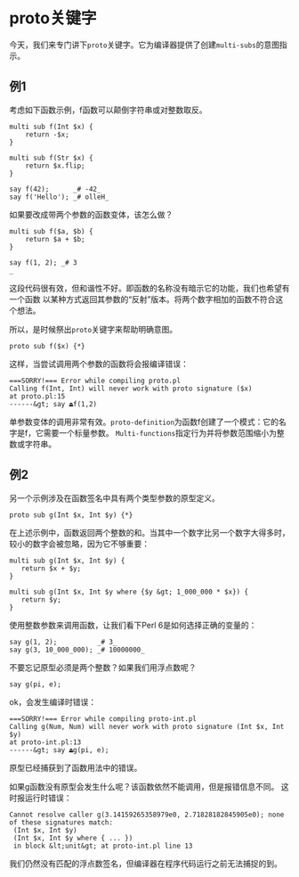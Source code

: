 
# proto关键字

今天，我们来专门讲下`proto`关键字。它为编译器提供了创建`multi-subs`的意图指示。

## 例1

考虑如下函数示例，f函数可以颠倒字符串或对整数取反。

```
multi sub f(Int $x) {
    return -$x;
}

multi sub f(Str $x) {
    return $x.flip;
}

say f(42);      _# -42_
say f('Hello'); _# olleH_

```
如果要改成带两个参数的函数变体，该怎么做？

```
multi sub f($a, $b) {
    return $a + $b;
}

say f(1, 2); _# 3
_

```

这段代码很有效，但和谐性不好。即函数的名称没有暗示它的功能，我们也希望有一个函数
以某种方式返回其参数的“反射”版本。将两个数字相加的函数不符合这个想法。

所以，是时候祭出`proto`关键字来帮助明确意图。

`proto sub f($x) {*}`

这样，当尝试调用两个参数的函数将会报编译错误：

```
===SORRY!=== Error while compiling proto.pl
Calling f(Int, Int) will never work with proto signature ($x)
at proto.pl:15
------&gt; say ⏏f(1,2)

```
单参数变体的调用非常有效。`proto-definition`为函数f创建了一个模式：它的名字是f，它需要一个标量参数。
`Multi-functions`指定行为并将参数范围缩小为整数或字符串。

## 例2

另一个示例涉及在函数签名中具有两个类型参数的原型定义。

`proto sub g(Int $x, Int $y) {*}`

在上述示例中，函数返回两个整数的和。当其中一个数字比另一个数字大得多时，较小的数字会被忽略，因为它不够重要：

```
multi sub g(Int $x, Int $y) {
   return $x + $y;
}

multi sub g(Int $x, Int $y where {$y &gt; 1_000_000 * $x}) {
   return $y;
}
```

使用整数参数来调用函数，让我们看下Perl 6是如何选择正确的变量的：

```
say g(1, 2);          _# 3_
say g(3, 10_000_000); _# 10000000_
```
不要忘记原型必须是两个整数？如果我们用浮点数呢？

    say g(pi, e);

ok，会发生编译时错误：

```
===SORRY!=== Error while compiling proto-int.pl
Calling g(Num, Num) will never work with proto signature (Int $x, Int $y)
at proto-int.pl:13
------&gt; say ⏏g(pi, e);
```
原型已经捕获到了函数用法中的错误。

如果g函数没有原型会发生什么呢？该函数依然不能调用，但是报错信息不同。
这时报运行时错误：

```
Cannot resolve caller g(3.14159265358979e0, 2.71828182845905e0); none of these signatures match:
 (Int $x, Int $y)
 (Int $x, Int $y where { ... })
 in block &lt;unit&gt; at proto-int.pl line 13
```

我们仍然没有匹配的浮点数签名，但编译器在程序代码运行之前无法捕捉的到。




